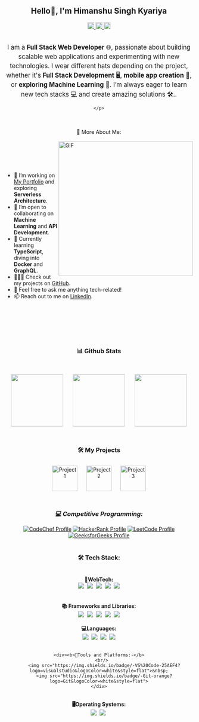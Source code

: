 ## <div align="center">Hello👋, I'm <b>Himanshu Singh Kyariya </b></div>

<div align="center">
    <a href='https://www.linkedin.com/in/himanshusinghkyariya'>
        <img alt="linkedin" src="https://raw.githubusercontent.com/rahul-jha98/rahul-jha98/561d474902b59c7429ec22bb73e225696c27b202/assets/linkedin.svg" height='18px'/>
    </a>
    <a href='https://twitter.com/himanshusinghkyariya'>
        <img alt="twitter" src="https://raw.githubusercontent.com/rahul-jha98/rahul-jha98/561d474902b59c7429ec22bb73e225696c27b202/assets/twitter.svg" height='18px'/>
    </a>
    <a href='https://www.kaggle.com/himanshusinghkyariya'>
        <img alt="kaggle" src="https://raw.githubusercontent.com/rahul-jha98/rahul-jha98/561d474902b59c7429ec22bb73e225696c27b202/assets/kaggle.svg" height='18px'/>
    </a>
</div>
<br/>

<div align="center">
    <p style="font-size: 1.2em; line-height: 1.5; text-align: center;">
        I am a <strong>Full Stack Web Developer</strong> 🌐, passionate about building scalable web applications and experimenting with new technologies. I wear different hats depending on the project, whether it's <strong>Full Stack Development</strong> 🖥️, <strong>mobile app creation</strong> 📱, or <strong>exploring Machine Learning</strong> 🤖. I’m always eager to learn new tech stacks 💻 and create amazing solutions 🛠️..


        
    </p>
</div>
<br/><br/>
<div align="center">🧐 More About Me:</div>
<br/>
<img align="right" alt="GIF" src="https://raw.githubusercontent.com/rahul-jha98/rahul-jha98/main/techstack.gif" width="360px"/>
<br/>
<br/>
<br/>
<br/>
<ul style="text-align: left;">
    <li>🔭 I’m working on <a href="https://your-portfolio-link.com" target="_blank">My Portfolio</a> and exploring <strong>Serverless Architecture</strong>.</li>
    <li>🤝 I’m open to collaborating on <strong>Machine Learning</strong> and <strong>API Development</strong>.</li>
    <li>🌱 Currently learning <strong>TypeScript</strong>, diving into <strong>Docker</strong> and <strong>GraphQL</strong>.</li>
    <li>👨🏻‍💻 Check out my projects on <a href="https://github.com/himanshusinghkyariya?tab=repositories" target="_blank">GitHub</a>.</li>
    <li>💬 Feel free to ask me anything tech-related!</li>
    <li>📫 Reach out to me on <a href="https://www.linkedin.com/in/himanshusinghkyariya" target="_blank">LinkedIn</a>.</li>
</ul>
</ul>




<br/><br/>
<br/><br/><br/>

### <div align="center">📊 Github Stats</div>

<br/>
<div align="center" style="display: flex; justify-content: space-evenly; align-items: center; flex-wrap: wrap;">
    <img src="https://github-profile-summary-cards.vercel.app/api/cards/profile-details?username=Himanshusk1&theme=dark&hide_border=false" height="140px" style="margin: 10px; border: 2px solid white;">
    <img src="https://github-readme-streak-stats.herokuapp.com/?user=Himanshusk1&theme=dark&hide_border=false" height="140px" style="margin: 10px;">
    <img src="https://github-profile-summary-cards.vercel.app/api/cards/stats?username=Himanshusk1&theme=dark&hide_border=false" height="140px" style="margin: 10px; border: 2px solid white;">
</div>

<br/>

### <div align="center">🛠️ My  Projects</div>
<div align="center">
    <a href="https://your-project-link-1.com" target="_blank"><img alt="Project 1" src="./projects/project1.svg" height="68" style="margin: 10px;"></a>
    <a href="https://your-project-link-2.com" target="_blank"><img alt="Project 2" src="./projects/project2.svg" height="68" style="margin: 10px;"></a>
    <a href="https://github.com/himanshusinghkyariya/Project-Repo" target="_blank"><img alt="Project 3" src="./projects/project3.svg" height="68" style="margin: 10px;"></a>
</div>

<br>

### <div align="center">_💻  Competitive Programming:_</div>
<div align="center">
    <a href="https://www.codechef.com/users/hiamanshusingh"><img src="https://img.shields.io/badge/CodeChef-%2364371b?style=for-the-badge&logo=codechef&logoColor=white" alt="CodeChef Profile"></a>
    <a href="https://www.hackerrank.com/profile/himanshusing8842" target="_blank"><img src="https://img.shields.io/badge/HackerRank-%231BA94C?style=for-the-badge&logo=hackerrank&logoColor=white" alt="HackerRank Profile"></a>
    <a href="https://leetcode.com/u/Simonrially/" target="_blank"><img src="https://img.shields.io/badge/LeetCode-000000?style=for-the-badge&logo=leetcode&logoColor=ffa116" alt="LeetCode Profile"></a>
    <a href="https://www.geeksforgeeks.org/user/24cd3c3yn/" target="_blank"><img src="https://img.shields.io/badge/GeeksforGeeks-%230F9D58?style=for-the-badge&logo=geeksforgeeks&logoColor=white" alt="GeeksforGeeks Profile"></a>
</div>

<br>

### <div align="center">🛠 Tech Stack:</div>
<br/>
<div align="center">
    <div><b>📝WebTech:</b> 
      <br/>
        <img src="https://img.shields.io/badge/-HTML5-DE5934?logo=HTML5&logoColor=white&style=flat">&nbsp;
        <img src="https://img.shields.io/badge/-CSS3-2275B2?logo=CSS3&logoColor=white&style=flat">&nbsp;
        <img src="https://img.shields.io/badge/-JavaScript-437CAC?logo=JavaScript&logoColor=white&style=flat">&nbsp;
        <img src="https://img.shields.io/badge/-PHP-8C8C8C?logo=php&logoColor=white&style=flat">&nbsp;
        <img src="https://img.shields.io/badge/-MySQL-4479A1?logo=mysql&logoColor=white&style=flat">
    </div>
  <br/>
  <br/>
    <div><b>📚 Frameworks and Libraries:</b>
    <br/>
      <img src="https://img.shields.io/badge/-Bootstrap-563D7C?logo=bootstrap&logoColor=white&style=flat">&nbsp;
      <img src="https://img.shields.io/badge/-React-0E7ACE?logo=React&logoColor=white&style=flat">&nbsp;
      <img src="https://img.shields.io/badge/-CodeIgniter-E44332?logo=CodeIgniter&logoColor=white&style=flat">&nbsp;
      <img src="https://img.shields.io/badge/-WordPress-21759B?logo=WordPress&logoColor=white&style=flat">&nbsp;
      <img src="https://img.shields.io/badge/-Laravel-FF2D20?logo=Laravel&logoColor=white&style=flat">
    </div>
  <br/>
    <div><b>💻Languages:</b>
      <br/>
        <img src="https://img.shields.io/badge/-C-00599C?logo=c&logoColor=white&style=flat">&nbsp;
        <img src="https://img.shields.io/badge/-C++-00599C?logo=cplusplus&logoColor=white&style=flat">&nbsp;
        <img src="https://img.shields.io/badge/-Python-3776AB?logo=python&logoColor=white&style=flat">&nbsp;
        <img src="https://img.shields.io/badge/-Java-DE1D2D?logo=java&logoColor=white&style=flat">
    </div>
  <br/>

  
    <div><b>🧰Tools and Platforms:-</b>
      <br/>
        <img src="https://img.shields.io/badge/-VS%20Code-25AEF4?logo=visualstudio&logoColor=white&style=flat">&nbsp;
        <img src="https://img.shields.io/badge/-Git-orange?logo=Git&logoColor=white&style=flat">
    </div>
  <br/>
    <div><b>🖥️Operating Systems:</b>
      <br/>
        <img src="https://img.shields.io/badge/-Windows-0F7BCF?logo=Windows&logoColor=white&style=flat">&nbsp;
        <img src="https://img.shields.io/badge/-Linux-EDBD2B?logo=Linux&logoColor=black&style=flat"> 

